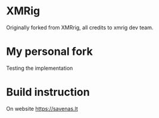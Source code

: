 # XMRig

Originally forked from XMRrig, all credits to xmrig dev team. 

# My personal fork

 Testing the implementation
 
 
 # Build instruction 
On website https://savenas.lt 
